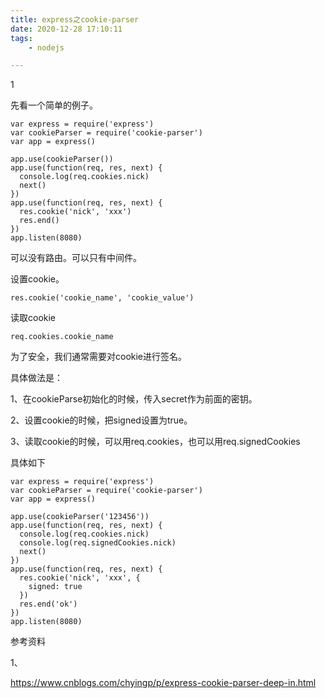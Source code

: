 ```yaml
---
title: express之cookie-parser
date: 2020-12-28 17:10:11
tags:
	- nodejs

---
```


1

先看一个简单的例子。

```
var express = require('express')
var cookieParser = require('cookie-parser')
var app = express()

app.use(cookieParser())
app.use(function(req, res, next) {
  console.log(req.cookies.nick)
  next()
})
app.use(function(req, res, next) {
  res.cookie('nick', 'xxx')
  res.end()
})
app.listen(8080)
```

可以没有路由。可以只有中间件。

设置cookie。

```
res.cookie('cookie_name', 'cookie_value')
```

读取cookie

```
req.cookies.cookie_name
```



为了安全，我们通常需要对cookie进行签名。

具体做法是：

1、在cookieParse初始化的时候，传入secret作为前面的密钥。

2、设置cookie的时候，把signed设置为true。

3、读取cookie的时候，可以用req.cookies，也可以用req.signedCookies

具体如下

```
var express = require('express')
var cookieParser = require('cookie-parser')
var app = express()

app.use(cookieParser('123456'))
app.use(function(req, res, next) {
  console.log(req.cookies.nick)
  console.log(req.signedCookies.nick)
  next()
})
app.use(function(req, res, next) {
  res.cookie('nick', 'xxx', {
    signed: true
  })
  res.end('ok')
})
app.listen(8080)
```



参考资料

1、

https://www.cnblogs.com/chyingp/p/express-cookie-parser-deep-in.html
